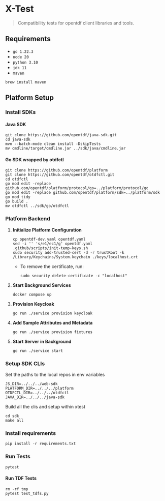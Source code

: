 # X-Test

> Compatibility tests for opentdf client libraries and tools.

## Requirements

- `go 1.22.3`
- `node 20`
- `python 3.10`
- `jdk 11`
- `maven`

```shell
brew install maven
```

## Platform Setup

### Install SDKs

#### Java SDK

```shell
git clone https://github.com/opentdf/java-sdk.git
cd java-sdk
mvn --batch-mode clean install -DskipTests
mv cmdline/target/cmdline.jar ../sdk/java/cmdline.jar
```

#### Go SDK wrapped by otdfctl

```shell
git clone https://github.com/opentdf/platform
git clone https://github.com/opentdf/otdfctl.git
cd otdfctl
go mod edit -replace github.com/opentdf/platform/protocol/go=../platform/protocol/go
go mod edit -replace github.com/opentdf/platform/sdk=../platform/sdk
go mod tidy
go build .
mv otdfctl ../sdk/go/otdfctl
```

### Platform Backend

1. **Initialize Platform Configuration**
   ```shell
   cp opentdf-dev.yaml opentdf.yaml
   sed -i '' 's/e1/ec1/g' opentdf.yaml
   .github/scripts/init-temp-keys.sh
   sudo security add-trusted-cert -d -r trustRoot -k /Library/Keychains/System.keychain ./keys/localhost.crt
   ```
   - To remove the certificate, run:
     ```shell
     sudo security delete-certificate -c "localhost"
     ```
2. **Start Background Services**
   ```shell
   docker compose up
   ```
3. **Provision Keycloak**
   ```shell
   go run ./service provision keycloak
   ```
4. **Add Sample Attributes and Metadata**
   ```shell
   go run ./service provision fixtures
   ```
5. **Start Server in Background**
   ```shell
   go run ./service start
   ```

### Setup SDK CLIs
Set the paths to the local repos in env variables
```shell
JS_DIR=../../../web-sdk
PLATFORM_DIR=../../../platform
OTDFCTL_DIR=../../../otdfctl
JAVA_DIR=../../../java-sdk
```
Build all the clis and setup within xtest
```shell
cd sdk
make all
```

### Install requirements

```shell
pip install -r requirements.txt
```

### Run Tests

```shell
pytest
```

#### Run TDF Tests

```shell
rm -rf tmp
pytest test_tdfs.py
```
